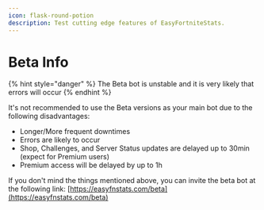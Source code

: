 ```yaml
---
icon: flask-round-potion
description: Test cutting edge features of EasyFortniteStats.
---
```


# Beta Info

{% hint style="danger" %}
The Beta bot is unstable and it is very likely that errors will occur
{% endhint %}

It's not recommended to use the Beta versions as your main bot due to the following disadvantages:

* Longer/More frequent downtimes
* Errors are likely to occur
* Shop, Challenges, and Server Status updates are delayed up to 30min (expect for Premium users)
* Premium access will be delayed by up to 1h

If you don't mind the things mentioned above, you can invite the beta bot at the following link: [https://easyfnstats.com/beta](https://easyfnstats.com/beta)


